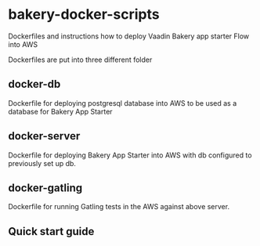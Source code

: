 # bakery-docker-scripts
Dockerfiles and instructions how to deploy Vaadin Bakery app starter Flow into AWS

Dockerfiles are put into three different folder

## docker-db

Dockerfile for deploying postgresql database into AWS to be used as a database for Bakery App Starter

## docker-server

Dockerfile for deploying Bakery App Starter into AWS with db configured to previously set up db.

## docker-gatling

Dockerfile for running Gatling tests in the AWS against above server.

## Quick start guide
